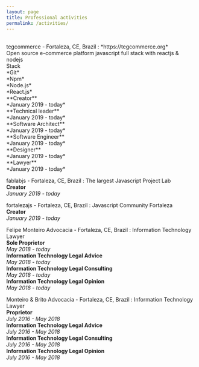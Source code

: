 ```yaml
---
layout: page
title: Professional activities
permalink: /activities/
---
```


<br>
tegcommerce - Fortaleza, CE, Brazil
:   *https://tegcommerce.org*<br>
    Open source e-commerce platform javascript full stack with reactjs & nodejs<br>
    Stack<br>
    *Git*<br>
    *Npm*<br>
    *Node.js*<br>
    *React.js*<br>
    **Creator**<br>
    *January 2019 - today*<br>
    **Technical leader**<br>
    *January 2019 - today*<br>
    **Software Architect**<br>
    *January 2019 - today*<br>
    **Software Engineer**<br>
    *January 2019 - today*<br>
    **Designer**<br>
    *January 2019 - today*<br>
    **Lawyer**<br>
    *January 2019 - today*<br>

fablabjs - Fortaleza, CE, Brazil
:   The largest Javascript Project Lab<br>
    **Creator**<br>
    *January 2019 - today*<br>

fortalezajs - Fortaleza, CE, Brazil
:   Javascript Community Fortaleza<br>
    **Creator**<br>
    *January 2019 - today*<br>

Felipe Monteiro Advocacia - Fortaleza, CE, Brazil
:   Information Technology Lawyer<br>
    **Sole Proprietor**<br>
    *May 2018 - today*<br>
    **Information Technology Legal Advice**<br>
    *May 2018 - today*<br>
    **Information Technology Legal Consulting**<br>
    *May 2018 - today*<br>
    **Information Technology Legal Opinion**<br>
    *May 2018 - today*<br>

Monteiro & Brito Advocacia - Fortaleza, CE, Brazil
:   Information Technology Lawyer<br>
    **Proprietor**<br>
    *July 2016 - May 2018*<br>
    **Information Technology Legal Advice**<br>
    *July 2016 - May 2018*<br>
    **Information Technology Legal Consulting**<br>
    *July 2016 - May 2018*<br>
    **Information Technology Legal Opinion**<br>
    *July 2016 - May 2018*<br>